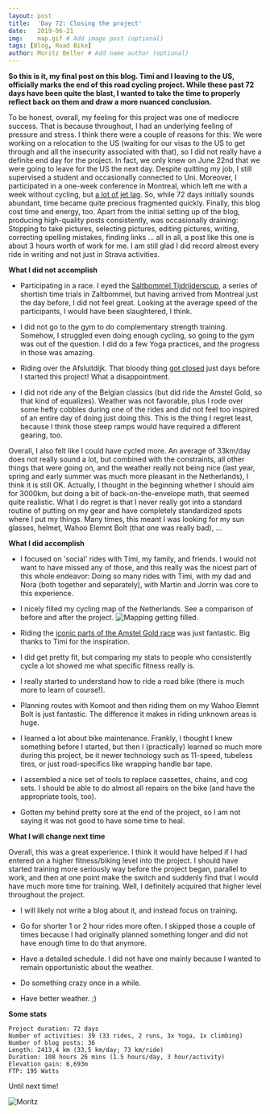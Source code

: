 ```yaml
---
layout: post
title:  'Day 72: Closing the project'
date:   2019-06-21
img:    map.gif # Add image post (optional)
tags: [Blog, Road Bike]
author: Moritz Beller # Add name author (optional)
---
```


**So this is it, my final post on this blog. Timi and I leaving to the
  US, officially marks the end of this road cycling project. While
  these past 72 days have been quite the blast, I wanted to take the
  time to properly reflect back on them and draw a more nuanced
  conclusion.**

To be honest, overall, my feeling for this project was one of
mediocre success. That is because throughout, I had an underlying
feeling of pressure and stress. I think there were a couple of reasons
for this: We were working on a relocation to the US (waiting for our
visas to the US to get through and all the insecurity associated with
that), so I did not really have a definite end day for the project. In
fact, we only knew on June 22nd that we were going to leave for the US
the next day. Despite quitting my job, I still supervised a student
and occasionally connected to Uni. Moreover, I participated in a
one-week conference in Montreal, which left me with a week without
cycling, but [a lot of jet lag](/jetlag/). So, while 72 days initially
sounds abundant, time became quite precious fragmented
quickly. Finally, this blog cost time and energy, too. Apart from the
initial setting up of the blog, producing high-quality posts
consistently, was occasionally draining: Stopping to take pictures,
selecting pictures, editing pictures, writing, correcting spelling
mistakes, finding links ... all in all, a post like this one is about
3 hours worth of work for me. I am still glad I did record almost
every ride in writing and not just in Strava activities.

**What I did not accomplish**

* Participating in a race. I eyed the [Saltbommel
  Tijdrijderscup](https://salt-boemel.nl/), a series of shortish time
  trials in Zaltbommel, but having arrived from Montreal just the day
  before, I did not feel great. Looking at the average speed of the
  participants, I would have been slaughtered, I think.

* I did not go to the gym to do complementary strength
  training. Somehow, I struggled even doing enough cycling, so going
  to the gym was out of the question. I did do a few Yoga practices,
  and the progress in those was amazing.

* Riding over the Afsluitdijk. That bloody thing [got
  closed](https://www.youtube.com/watch?v=Zg_xrVhUdWE) just days
  before I started this project! What a disappointment.

* I did not ride any of the Belgian classics (but did ride the Amstel
  Gold, so that kind of equalizes). Weather was not favorable, plus I
  rode over some hefty cobbles during one of the rides and did not
  feel too inspired of an entire day of doing just doing this. This is
  the thing I regret least, because I think those steep ramps would
  have required a different gearing, too.

Overall, I also felt like I could have cycled more. An average of
33km/day does not really sound a lot, but combined with the
constraints, all other things that were going on, and the weather
really not being nice (last year, spring and early summer was much
more pleasant in the Netherlands), I think it is still OK. Actually, I
thought in the beginning whether I should aim for 3000km, but doing a
bit of back-on-the-envelope math, that seemed quite realistic. What I
do regret is that I never really got into a standard routine of
putting on my gear and have completely standardized spots where I put
my things. Many times, this meant I was looking for my sun glasses,
helmet, Wahoo Elemnt Bolt (that one was really bad), ...

**What I did accomplish**

* I focused on 'social' rides with Timi, my family, and friends. I
  would not want to have missed any of those, and this really was the
  nicest part of this whole endeavor: Doing so many rides with Timi,
  with my dad and Nora (both together and separately), with Martin and
  Jorrin was core to this experience.

* I nicely filled my cycling map of the Netherlands. See a comparison
  of before and after the project. ![Mapping getting
  filled.]({{site.baseurl}}/assets/img/map.gif)


* Riding the [iconic parts of the Amstel Gold race](/mm2) was just
  fantastic. Big thanks to Timi for the inspiration.

* I did get pretty fit, but comparing my stats to people who
  consistently cycle a lot showed me what specific fitness really is.

* I really started to understand how to ride a road bike (there is
  much more to learn of course!).

* Planning routes with Komoot and then riding them on my Wahoo Elemnt
  Bolt is just fantastic. The difference it makes in riding unknown
  areas is huge.

* I learned a lot about bike maintenance. Frankly, I thought I knew
  something before I started, but then I (practically) learned so much
  more during this project, be it newer technology such as 11-speed,
  tubeless tires, or just road-specifics like wrapping handle bar
  tape.
  
* I assembled a nice set of tools to replace cassettes, chains, and
  cog sets. I should be able to do almost all repairs on the bike (and
  have the appropriate tools, too).

* Gotten my behind pretty sore at the end of the project, so I am not
  saying it was not good to have some time to heal.

**What I will change next time**

Overall, this was a great experience. I think it would have helped if
I had entered on a higher fitness/biking level into the project.  I
should have started training more seriously way before the project
began, parallel to work, and then at one point make the switch and
suddenly find that I would have much more time for training. Well, I
definitely acquired that higher level throughout the project.

* I will likely not write a blog about it, and instead focus on
training.

* Go for shorter 1 or 2 hour rides more often. I skipped those a
couple of times because I had originally planned something longer and
did not have enough time to do that anymore.

* Have a detailed schedule. I did not have one mainly because I wanted
  to remain opportunistic about the weather.

* Do something crazy once in a while.

* Have better weather. ;)

**Some stats**

```
Project duration: 72 days
Number of activities: 39 (33 rides, 2 runs, 3x Yoga, 1x climbing)
Number of blog posts: 36
Length: 2413,4 km (33,5 km/day; 73 km/ride)
Duration: 108 hours 26 mins (1.5 hours/day, 3 hour/activity)
Elevation gain: 6,693m 
FTP: 195 Watts 
```

Until next time!

![Moritz]({{site.baseurl}}/assets/img/moritz.png)


